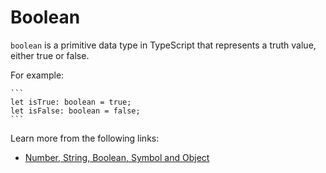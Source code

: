 # Boolean

`boolean` is a primitive data type in TypeScript that represents a truth value, either true or false.

For example:

    ```
    let isTrue: boolean = true;
    let isFalse: boolean = false;
    ```

Learn more from the following links:

- [Number, String, Boolean, Symbol and Object](https://www.typescriptlang.org/docs/handbook/declaration-files/do-s-and-don-ts.html#number-string-boolean-symbol-and-object)